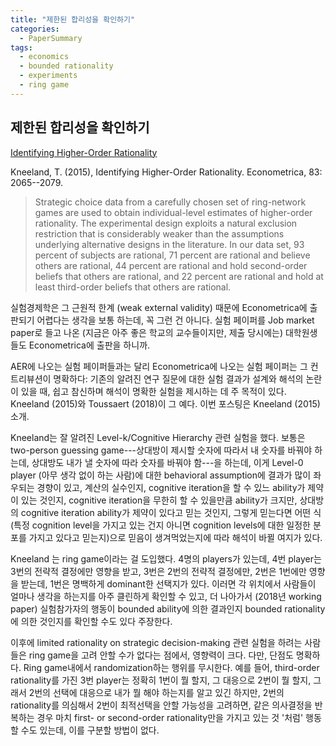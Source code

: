```yaml
---
title: "제한된 합리성을 확인하기"
categories:
  - PaperSummary
tags:
  - economics
  - bounded rationality
  - experiments
  - ring game
---
```


## 제한된 합리성을 확인하기

[Identifying Higher-Order Rationality](https://onlinelibrary.wiley.com/doi/abs/10.3982/ECTA11983)

Kneeland, T. (2015), Identifying Higher-Order Rationality. Econometrica, 83: 2065--2079.

> Strategic choice data from a carefully chosen set of ring-network games are used to obtain individual-level estimates of higher-order rationality. The experimental design exploits a natural exclusion restriction that is considerably weaker than the assumptions underlying alternative designs in the literature. In our data set, 93 percent of subjects are rational, 71 percent are rational and believe others are rational, 44 percent are rational and hold second-order beliefs that others are rational, and 22 percent are rational and hold at least third-order beliefs that others are rational.


실험경제학은 그 근원적 한계 (weak external validity) 때문에 Econometrica에 출판되기 어렵다는 생각을 보통 하는데, 꼭 그런 건 아니다. 실험 페이퍼를 Job market paper로 들고 나온 (지금은 아주 좋은 학교의 교수들이지만, 제출 당시에는) 대학원생들도 Econometrica에 출판을 하니까.

AER에 나오는 실험 페이퍼들과는 달리 Econometrica에 나오는 실험 페이퍼는 그 컨트리뷰션이 명확하다: 기존의 알려진 연구 질문에 대한 실험 결과가 설계와 해석의 논란이 있을 때, 쉽고 참신하며 해석이 명확한 실험을 제시하는 데 주 목적이 있다. Kneeland (2015)와 Toussaert (2018)이 그 예다. 이번 포스팅은 Kneeland (2015) 소개.

Kneeland는 잘 알려진 Level-k/Cognitive Hierarchy 관련 실험을 했다. 보통은 two-person guessing game---상대방이 제시할 숫자에 따라서 내 숫자를 바꿔야 하는데, 상대방도 내가 낼 숫자에 따라 숫자를 바꿔야 함---을 하는데, 이게 Level-0 player (아무 생각 없이 하는 사람)에 대한 behavioral assumption에 결과가 많이 좌우되는 경향이 있고, 계산의 실수인지, cognitive iteration을 할 수 있느 ability가 제약이 있는 것인지, cognitive iteration을 무한히 할 수 있을만큼 ability가 크지만, 상대방의 cognitive iteration ability가 제약이 있다고 믿는 것인지, 그렇게 믿는다면 어떤 식 (특정 cognition level을 가지고 있는 건지 아니면 cognition levels에 대한 일정한 분포를 가지고 있다고 믿는지)으로 믿음이 생겨먹었는지에 따라 해석이 바뀔 여지가 있다.

Kneeland 는 ring game이라는 걸 도입했다. 4명의 players가 있는데, 4번 player는 3번의 전략적 결정에만 영향을 받고, 3번은 2번의 전략적 결정에만, 2번은 1번에만 영향을 받는데, 1번은 명백하게 dominant한 선택지가 있다. 이러면 각 위치에서 사람들이 얼마나 생각을 하는지를 아주 클린하게 확인할 수 있고, 더 나아가서 (2018년 working paper) 실험참가자의 행동이 bounded ability에 의한 결과인지 bounded rationality에 의한 것인지를 확인할 수도 있다 주장한다.

이후에 limited rationality on strategic decision-making 관련 실험을 하려는 사람들은 ring game을 고려 안할 수가 없다는 점에서, 영향력이 크다. 
다만, 단점도 명확하다. Ring game내에서 randomization하는 행위를 무시한다. 예를 들어, third-order rationality를 가진 3번 player는 정확히 1번이 뭘 할지, 그 대응으로 2번이 뭘 할지, 그래서 2번의 선택에 대응으로 내가 뭘 해야 하는지를 알고 있긴 하지만, 2번의 rationality를 의심해서 2번이 최적선택을 안할 가능성을 고려하면, 같은 의사결정을 반복하는 경우 마치 first- or second-order rationality만을 가지고 있는 것 '처럼' 행동할 수도 있는데, 이를 구분할 방법이 없다. 
